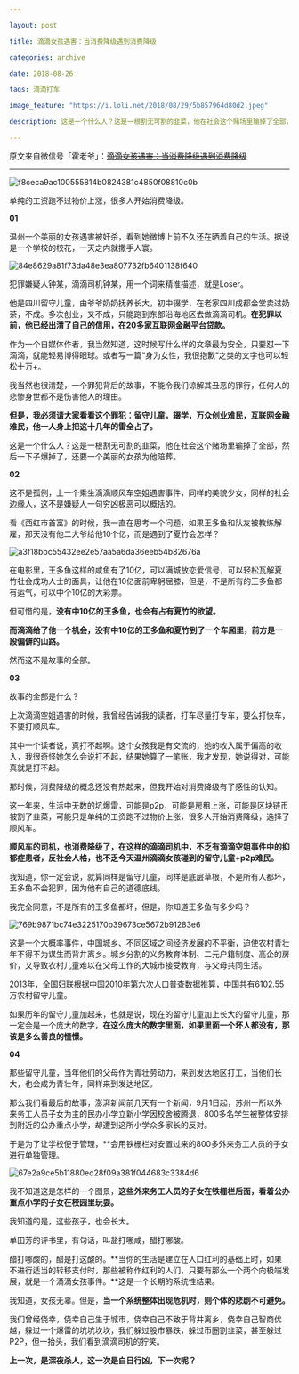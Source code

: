 ```yaml
---

layout: post

title: 滴滴女孩遇害：当消费降级遇到消费降级

categories: archive

date: 2018-08-26

tags: 滴滴打车

image_feature: "https://i.loli.net/2018/08/29/5b857964d80d2.jpeg"

description: 这是一个什么人？这是一根割无可割的韭菜，他在社会这个赌场里输掉了全部，然后一下子爆掉了，还要一个美丽的女孩为他陪葬。

---
```


原文来自微信号「霍老爷」：~~[滴滴女孩遇害：当消费降级遇到消费降级](https://mp.weixin.qq.com/s/WeXr8SxVWw2Lgm_C6BY5bg)~~

---

![f8ceca9ac100555814b0824381c4850f08810c0b](https://i.loli.net/2018/08/29/5b85788b0ffd4.jpeg)

单纯的工资跑不过物价上涨，很多人开始消费降级。

**01**

温州一个美丽的女孩遇害被奸杀，看到她微博上前不久还在晒着自己的生活。据说是一个学校的校花，一天之内就撒手人寰。

![84e8629a81f73da48e3ea807732fb6401138f640](https://i.loli.net/2018/08/29/5b8578aa859bc.jpeg)

犯罪嫌疑人钟某，滴滴司机钟某，用一个词来精准描述，就是Loser。

他是四川留守儿童，由爷爷奶奶抚养长大，初中辍学，在老家四川成都金堂卖过奶茶，不成。多次创业，又不成，只能跑到东部沿海地区去做滴滴司机。**在犯罪以前，他已经出清了自己的信用，在20多家互联网金融平台贷款。**

作为一个自媒体作者，我当然知道，这时候写什么样的文章最为安全，只要怼一下滴滴，就能轻易博得眼球。或者写一篇“身为女性，我很抱歉”之类的文字也可以轻松十万+。

我当然也很清楚，一个罪犯背后的故事，不能令我们谅解其丑恶的罪行，任何人的悲惨身世都不是伤害他人的理由。

**但是，我必须请大家看看这个罪犯：留守儿童，辍学，万众创业难民，互联网金融难民，他一人身上把这十几年的雷全占了。**

这是一个什么人？这是一根割无可割的韭菜，他在社会这个赌场里输掉了全部，然后一下子爆掉了，还要一个美丽的女孩为他陪葬。

**02** 

这不是孤例，上一个乘坐滴滴顺风车空姐遇害事件，同样的美貌少女，同样的社会边缘人，这不是嫌疑人一句穷凶极恶可以概括的。

看《西虹市首富》的时候，我一直在思考一个问题，如果王多鱼和队友被教练解雇，那天没有他二大爷给他10个亿，而是遇到了夏竹会怎样？

![a3f18bbc55432ee2e57aa5a6da36eeb54b82676a](https://i.loli.net/2018/08/29/5b8578de843b4.jpeg)

在电影里，王多鱼这样的咸鱼有了10亿，可以满城放恋爱信号，可以轻松瓦解夏竹社会成功人士的面具，让他在10亿面前卑躬屈膝，但是，不是所有的王多鱼都有运气，可以中个10亿的大彩票。

但可惜的是，**没有中10亿的王多鱼，也会有占有夏竹的欲望。**

**而滴滴给了他一个机会，没有中10亿的王多鱼和夏竹到了一个车厢里，前方是一段偏僻的山路。**

然而这不是故事的全部。

**03**

故事的全部是什么？

上次滴滴空姐遇害的时候，我曾经告诫我的读者，打车尽量打专车，要么打快车，不要打顺风车。

其中一个读者说，真打不起啊。这个女孩我是有交流的，她的收入属于偏高的收入，我很奇怪她怎么会说打不起，结果她算了一笔账，我才发现，她说得对，可能真就是打不起。

那时候，消费降级的概念还没有热起来，但我开始对消费降级有了感性的认知。

这一年来，生活中无数的坑爆雷，可能是p2p，可能是房租上涨，可能是区块链币被割了韭菜，可能只是单纯的工资跑不过物价上涨，很多人开始消费降级，选择了顺风车。

**顺风车的司机，也消费降级了，在这样的滴滴司机中，不乏有滴滴空姐事件中的抑郁症患者，反社会人格，也不乏今天温州滴滴女孩碰到的留守儿童+p2p难民。**

我知道，你一定会说，就算同样是留守儿童，同样是底层草根，不是所有人都坏，王多鱼不会犯罪，因为他有自己的道德底线。

我完全同意，不是所有的王多鱼都坏，但是，你知道王多鱼有多少吗？

![769b9871bc74e3225170b39673ce5672b91283e6](https://i.loli.net/2018/08/29/5b85792b1725d.jpeg)

这是一个大概率事件，中国城乡、不同区域之间经济发展的不平衡，迫使农村青壮年不得不为谋生而背井离乡。城乡分割的义务教育体制、二元户籍制度、高企的房价，又导致农村儿童难以在父母工作的大城市接受教育，与父母共同生活。

2013年，全国妇联根据中国2010年第六次人口普查数据推算，中国共有6102.55万农村留守儿童。

如果历年的留守儿童加起来，也就是说，现在的留守儿童加上长大的留守儿童，那一定会是一个庞大的数字，**在这么庞大的数字里面，如果里面一个坏人都没有，那该是多么善良的憧憬。**

**04**

那些留守儿童，当年他们的父母作为青壮劳动力，来到发达地区打工，当他们长大，也会成为青壮年，同样来到发达地区。

那么我们看最后的故事，澎湃新闻前几天有一个新闻，9月1日起，苏州一所以外来务工人员子女为主的民办小学立新小学因校舍被腾退，800多名学生被整体安排到附近的公办重点小学，却遭到这所小学众多家长的反对。

于是为了让学校便于管理，**会用铁栅栏对安置过来的800多外来务工人员的子女进行单独管理。

![67e2a9ce5b11880ed28f09a381f044683c3384d6](https://i.loli.net/2018/08/29/5b857964d80d2.jpeg)

我不知道这是怎样的一个图景，**这些外来务工人员的子女在铁栅栏后面，看着公办重点小学的子女在校园里玩耍。**

我知道的是，这些孩子，也会长大。

单田芳的评书里，有句话，叫盐打哪咸，醋打哪酸。

醋打哪酸的，醋是打这酸的。**当你的生活是建立在人口红利的基础上时，如果不进行适当的转移支付时，那些被称作红利的人们，只要有那么一个两个向极端发展，就是一个滴滴女孩事件。**这是一个长期的系统性结果。

我知道，女孩无辜。但是，**当一个系统整体出现危机时，则个体的悲剧不可避免。**

我们曾经侥幸，侥幸自己生于城市，侥幸自己不致于背井离乡，侥幸自己智商优越，躲过一个爆雷的坑坑坎坎，我们躲过股市暴跌，躲过币圈割韭菜，甚至躲过P2P，但一抬头，我们看到滴滴司机的狞笑。

**上一次，是深夜杀人，这一次是白日行凶，下一次呢？**
